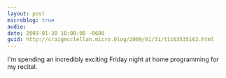```yaml
---
layout: post
microblog: true
audio: 
date: 2009-01-30 18:00:00 -0600
guid: http://craigmcclellan.micro.blog/2009/01/31/t1163535162.html
---
```

I'm spending an incredibly exciting Friday night at home programming for my recital.
